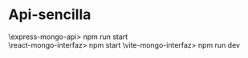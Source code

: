 # Api-sencilla


\express-mongo-api> npm run start  
\react-mongo-interfaz> npm start
\vite-mongo-interfaz> npm run dev

